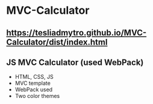 # MVC-Calculator
## https://tesliadmytro.github.io/MVC-Calculator/dist/index.html
## JS MVC Calculator (used WebPack)
- HTML, CSS, JS
- MVC template
- WebPack used 
- Two color themes
